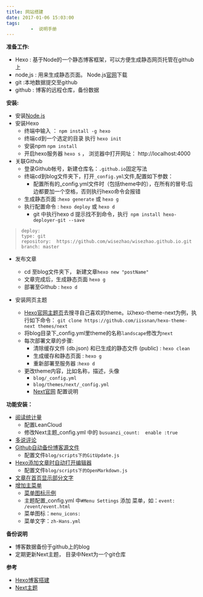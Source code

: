 ```yaml
---
title: 网站搭建 
date: 2017-01-06 15:03:00
tags:
		 -  说明手册
---
```


**准备工作:**
- Hexo : 基于Node的一个静态博客框架，可以方便生成静态网页托管在github上
- node,js : 用来生成静态页面。 Node.js[官网][1]下载
- git :本地数据提交至github
- github : 博客的远程仓库，备份数据

<!-- more -->

  **安装:**
 - 安装[Node.js][2]
 - 安装Hexo
	 - 终端中输入  ： `npm install -g hexo `
	 - 终端cd到一个选定的目录 执行 `hexo init  `
	 - 安装npm `npm install `
	 - 开启hexo服务器 `hexo s` ， 浏览器中打开网址： http://localhost:4000
 -  关联Github
	 -  登录Github帐号，新建仓库名：`.github.io`固定写法
	 -  终端cd到blog文件夹下，打开`_config.yml`文件,配置如下参数：
		 -  配置所有的_config.yml文件时（包括theme中的），在所有的冒号:后边都要加一个空格，否则执行hexo命令会报错
	 -  生成静态页面  :`hexo generate` 或 `hexo g`
	 -  执行配置命令  : `hexo deploy` 或 `hexo d`
		 -  git 中执行hexo  d 提示找不到命令，执行` npm install hexo-deployer-git --save`
>     deploy:
>     type: git
>     repository:  https://github.com/wisezhao/wisezhao.github.io.git
>     branch: master
 - 发布文章
	- cd 至blog文件夹下， 新建文章`hexo new "postName"`
	- 文章完成后，生成静态页面 `hexo g`
	- 部署至Github : `hexo d`

- 安装网页主题
	-  [Hexo官网主题页][3]去搜寻自己喜欢的theme。以hexo-theme-next为例，执行如下命令：
`git clone https://github.com/iissnan/hexo-theme-next themes/next`
	-  将blog目录下_config.yml里theme的名称`landscape`修改为`next`
	-  每次部署文章的步骤:
		-  清除缓存文件 (db.json) 和已生成的静态文件 (public) : `hexo clean`
		-  生成缓存和静态页面 : `hexo g`
		-  重新部署至服务器 :`hexo d`
	-  更改theme内容，比如名称，描述，头像
		-  `blog/_config.yml`
		-  `blog/themes/next/_config.yml`
		-  [Next官网][4] 配置说明

  
**功能安装：**
-  [阅读统计量][5]
	- 配置LeanCloud 
	- 修改Next主题_config.yml  中的 `busuanzi_count:  enable :true`
- [多说评论][6] 
- [Github自动备份博客源文件][7]
	- 配置文件`blog/scripts下的GitUpdate.js`
- [Hexo添加文章时自动打开编辑器][8] 
	-  配置文件`blog/scripts下的OpenMarkdown.js`
- [文章在首页显示部分文字][9]
- [增加主菜单][10]
	- [菜单图标示例][11]
	- 主题配置_config.yml 中`#Menu Settings` 添加 菜单，如：`event: /event/event.html`
	- 菜单图标：`menu_icons:`
	- 菜单文字：`zh-Hans.yml`



**备份说明**

 - 博客数据备份于github上的blog
 - 定期更新Next主题， 目录中Next为一个git仓库

**参考**
 - [Hexo博客搭建][12]
 - [Next主题][13]


  [1]: https://nodejs.org/en/
  [2]: https://nodejs.org/en/
  [3]: https://hexo.io/themes/
  [4]: http://theme-next.iissnan.com/
  [5]: https://notes.wanghao.work/2015-10-21-%E4%B8%BANexT%E4%B8%BB%E9%A2%98%E6%B7%BB%E5%8A%A0%E6%96%87%E7%AB%A0%E9%98%85%E8%AF%BB%E9%87%8F%E7%BB%9F%E8%AE%A1%E5%8A%9F%E8%83%BD.html
  [6]: http://theme-next.iissnan.com/third-party-services.html#duoshuo
  [7]: https://notes.wanghao.work/2015-07-06-%E8%87%AA%E5%8A%A8%E5%A4%87%E4%BB%BDHexo%E5%8D%9A%E5%AE%A2%E6%BA%90%E6%96%87%E4%BB%B6.html
  [8]: https://notes.wanghao.work/2015-06-29-Hexo%E6%B7%BB%E5%8A%A0%E6%96%87%E7%AB%A0%E6%97%B6%E8%87%AA%E5%8A%A8%E6%89%93%E5%BC%80%E7%BC%96%E8%BE%91%E5%99%A8.html
  [9]: http://theme-next.iissnan.com/faqs.html
  [10]: http://theme-next.iissnan.com/getting-started.html#menu-settings
  [11]: http://www.fontawesome.cn/
  [12]: http://www.cnblogs.com/MuYunyun/p/5927491.html
  [13]: http://theme-next.iissnan.com/